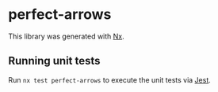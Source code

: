 # perfect-arrows

This library was generated with [Nx](https://nx.dev).

## Running unit tests

Run `nx test perfect-arrows` to execute the unit tests via [Jest](https://jestjs.io).
